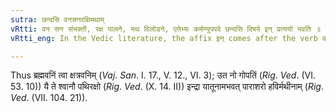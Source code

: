 ```yaml
---
sutra: छन्दसि वनसनरक्षिमथाम्
vRtti: वन सन संभक्तौ, रक्ष पालने, मथ विलोडने, एतेभ्यः कर्मण्युपपदे छन्दसि विषये इन् प्रत्ययो भवति ॥
vRtti_eng: In the Vedic literature, the affix इन् comes after the verb वन् \"to honor\" सन् \"to worship\" रक्ष् \"to protect\" and मथ् \"to agitate\", when the object is in composition.

---
```

Thus ब्रह्मवनिं त्वा क्षत्रवनिम् (_Vaj_. _San_. I. 17., V. 12., VI. 3); उत नो गोपतिं (_Rig_. _Ved_. (VI. 53. 10)) यै ते श्वानौ पथिरक्षो (_Rig_. _Ved_. (X. 14. II)) इन्द्रा यातूनामभवत् पाराशरो हविर्मथीनाम् (_Rig_. _Ved_. (VII. 104. 21)).